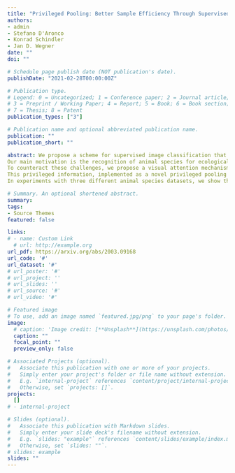 ```yaml
---
title: "Privileged Pooling: Better Sample Efficiency Through Supervised Attention / in review"
authors:
- admin
- Stefano D'Aronco
- Konrad Schindler
- Jan D. Wegner
date: ""
doi: ""

# Schedule page publish date (NOT publication's date).
publishDate: "2021-02-28T00:00:00Z"

# Publication type.
# Legend: 0 = Uncategorized; 1 = Conference paper; 2 = Journal article;
# 3 = Preprint / Working Paper; 4 = Report; 5 = Book; 6 = Book section;
# 7 = Thesis; 8 = Patent
publication_types: ["3"]

# Publication name and optional abbreviated publication name.
publication: ""
publication_short: ""

abstract: We propose a scheme for supervised image classification that uses privileged information, in the form of keypoint annotations for the training data, to learn strong models from small and/or biased training sets. 
Our main motivation is the recognition of animal species for ecological applications such as biodiversity modelling, which is challenging because of long-tailed species distributions due to rare species, and strong dataset biases such as repetitive scene background in camera traps.
To counteract these challenges, we propose a visual attention mechanism that is supervised via keypoint annotations that highlight important object parts.
This privileged information, implemented as a novel privileged pooling operation, is only required during training and helps the model to focus on regions that are discriminative.
In experiments with three different animal species datasets, we show that deep networks with privileged pooling can use small training sets more efficiently and generalize better.

# Summary. An optional shortened abstract.
summary: 
tags:
- Source Themes
featured: false

links:
# - name: Custom Link
  # url: http://example.org
url_pdf: https://arxiv.org/abs/2003.09168
url_code: '#'
url_dataset: '#'
# url_poster: '#'
# url_project: ''
# url_slides: ''
# url_source: '#'
# url_video: '#'

# Featured image
# To use, add an image named `featured.jpg/png` to your page's folder. 
image:
  # caption: 'Image credit: [**Unsplash**](https://unsplash.com/photos/s9CC2SKySJM)'
  caption: ""
  focal_point: ""
  preview_only: false

# Associated Projects (optional).
#   Associate this publication with one or more of your projects.
#   Simply enter your project's folder or file name without extension.
#   E.g. `internal-project` references `content/project/internal-project/index.md`.
#   Otherwise, set `projects: []`.
projects:
  []
# - internal-project

# Slides (optional).
#   Associate this publication with Markdown slides.
#   Simply enter your slide deck's filename without extension.
#   E.g. `slides: "example"` references `content/slides/example/index.md`.
#   Otherwise, set `slides: ""`.
# slides: example
slides: ""
---
```

<!-- 
{{% callout note %}}
Create your slides in Markdown - click the *Slides* button to check out the example.
{{% /callout %}}

Supplementary notes can be added here, including [code, math, and images](https://wowchemy.com/docs/writing-markdown-latex/). -->
